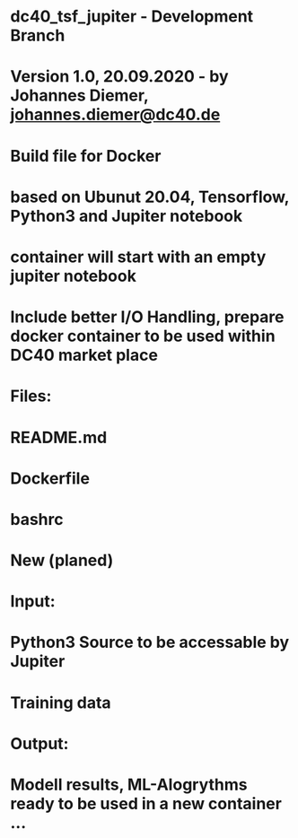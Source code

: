 # dc40_tsf_jupiter - Development Branch
#
# Version 1.0, 20.09.2020 - by Johannes Diemer, johannes.diemer@dc40.de
#
# Build file for Docker
# based on Ubunut 20.04, Tensorflow, Python3 and Jupiter notebook
# container will start with an empty jupiter notebook
#
# Include better I/O Handling, prepare docker container to be used within DC40 market place
#
# Files:
#  README.md
#  Dockerfile
#  bashrc
#
# New (planed)
# Input:
#      Python3  Source to be accessable by Jupiter
#      Training data
# Output:
#      Modell results, ML-Alogrythms ready to be used in a new container ...
#
